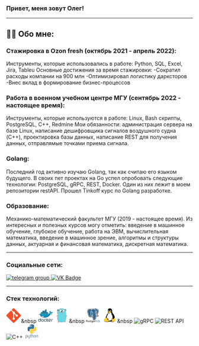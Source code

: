 ### Привет, меня зовут Олег!

---

## :man_technologist: Обо мне:

### Стажировка в Ozon fresh (октябрь 2021 - апрель 2022):
Инструменты, которые использовались в работе: Python, SQL, Excel, Jira, Tableu Основные достижения за время стажировки:
-Сократил расходы компании на 900 млн
-Оптимизировал логистику дарксторов
-Внес вклад в формирование бизнес-процессов

### Работа в военном учебном центре МГУ (сентябрь 2022 - настоящее время): 
Инструменты, которые используются в работе: Linux, Bash скрипты, PostgreSQL, C++, Redmine
Мои обязанности: администрация сервера на базе Linux, написание дешифровщика сигналов воздушного судна (C++), проектировка базы данных, написание REST для получения данных, отправлямые точками приема сигнала.

### Golang:
Последний год активно изучаю Golang, так как считаю его языком будущего. В своих пет проектах на Go успел опробовать следующие технологии: PostgreSQL, gRPC, REST, Docker. Один из них лежит в моем репозитории restAPI. Прошел Tinkoff курс по Golang разработке.

### Образование:
Механико-математический факультет МГУ (2019 - настоящее время). Из интересных и полезных курсов могу отметить: введение в машинное обучение, глубокое обучение, работа на ЭВМ, вычислительная математика, введение в машинное зрение, алгоритмы и
структуры данных, актуарная и финансовая математика, дискретная математика.

--- 

### Социальные сети:

  <div id="badges">
    <a href="https://t.me/kirill_of_oleg" target="_blank">
      <img src="https://cdn-icons-png.flaticon.com/512/2111/2111646.png" width="40" height="40" alt="telegram group" />
    </a>
    <a href="https://vk.com/id226837314" target="_blank">
      <img src="https://cdn-icons-png.flaticon.com/512/145/145813.png" width="40" height="40" alt="VK Badge"/>
    </a>
  </div>

---

### Стек технологий:

<div>
  
  <img src="https://github.com/devicons/devicon/blob/master/icons/git/git-original.svg" title="git" alt="git" width="40" height="40"/>&nbsp
  <img src="https://github.com/devicons/devicon/blob/master/icons/docker/docker-original-wordmark.svg" title="Docker" alt="Docker" width="40" height="40"/>
  <img src="https://github.com/devicons/devicon/blob/master/icons/go/go-original.svg" title="Go" alt="Go" width="40" height="40"/>&nbsp
  <img src="https://github.com/devicons/devicon/blob/master/icons/postgresql/postgresql-original-wordmark.svg" title="PostgreSQL" alt="PostgreSQL" width="40" height="40"/>
  <img src="https://github.com/devicons/devicon/blob/master/icons/linux/linux-original.svg" title="linux" alt="linux" width="40" height="40"/>&nbsp
  <img src="https://yandex-images.clstorage.net/hvDf51172/4af1980FxZUi/6VGZPvpPoHyu6ffOydvnWdB6BLMS5J5JxmR9bYRW69w2XG2NRTEh86sthQYUy_JUQArKKRN4YwF7Wu254WAUIr0lXYrbKlUYH3y3TvmLxowESxV2sqFP7eOhiW0R817cUmwtDAWURRfr6NOQdsnAF9Ls7a4E3xKEG6_YmHXUpREL5YierO8Q7ah4JR7reRevkfk09GNwD8vz4XrKAyS5W1VerM1SliSnjJ2xwTeJAzbRTOxMZp_jtFrOq5rR5RdAKJM4TZy-IuzqOJfuGPlEX8PopFdyww5IAOLbOBJ2-VjE_C9-EtSHtly9kLEWSTNlAU9vv1cvglU7L0r5EXYEsipw-M8PLALvKLrXHwiblV1wqmU2wGBf-BHjiMhwdgiZdSxf79OmBhf_vqNjRbrwZNNMX3wVPNC26W_Ja3B3xhO6oCm9TwzRv9qZV1z52VfuIlkFRqLgTmrx0wiZ0ZTaa-Z8vS5gZgYUjSyBASQ6QzdRbk3uReyBhDjfaEsCN0UyCRNJL22PIazay8S-SduVjHOJZLUT8U9ZsxL5OGC2yMvWXH6eglcUV6-fEtCn6eOWwj1tfLU_YzaaTMnK85e2cBoD6U_9zTNNWui23nk5VkxiGvc18gGvWiAx6frydHiYdm8vXhD21kSsnTHiJongJVO8vf73fcO2qd9Kq7IGh3IZswpNbFwwbwh65176qoWOUsrGhKLAfnqRIalIMyTLicVevH-zpHQl_T6hA2W6wpRDT49ddRyyZMld68sxVbZwC3P5v2xvAS9KKAUvWItkzFLrNtfQgT_a0zJrKoJUqKolnhzNkBdEpWz_4tPWivFVoOzMvvZ8wyVZPanJI2d0gHhBew2uXvF8C5gH7Ek4p1_BuMfkY0BNSMETqAuD5unq9U6tf1A0hgdtLLIApenwRBIsvDwULwB0Su_oKTAXlrA5QquPrC_i3al4FK6KyjeckRs01wBQXXnh0fkI0" title="gRPC" alt="gRPC" width="40" height="40"/>
  <img src="https://avatars.mds.yandex.net/i?id=6c7fc0e7288fdd221d70c94d96ce893e6a30da40-8314096-images-thumbs&n=13&exp=1" title="REST API" alt="REST API" width="40" height="40"/>
  <img src="https://yandex-images.clstorage.net/hvDf51172/4af1980FxZUi/6VGZPvpPoHyu6ffOydvnWdB6BLMS5J5JxmE9_ZQWvkzmbG2NRaFR5v5dkDbRS_exVZpKbDN4k1Q-P8jZtBCR1501XVpbulUov0y3TvmLxowESxV2sqFP7eOhiW0R817cUmwtDAWURRfr6NOQdsnAF9Ls7a4E3xKEG6_YmHXUpREL5YierO8Q7ah4JR7reRevkfk09GNwD8vz4XrKAyS5W1VerM1SliSnjJ2xwTeJAzbRTOxMZp_jtFrOq5rR5RdAKJM4TZy-IuzqOJfuGPlEX8PopFdyww5IAOLbOBJ2-VjE_C9-EtSHtly9kLEWSTNlAU9vv1cvglU7L0r5EXYEsipw-M8PLALvKLrXHwiblV1wqmU2wGBf-BHjiMhwdgiZdSxf79OmBhf_vqNjRbrwZNNMX3wVPNC26W_Ja3B3xhO6oCm9TwzRv9qZV1z52VfuIlkFRqLgTmrx0wiZ0ZTaa-Z8vS5gZgYUjSyBASQ6QzdRbk3uReyBhDjfaEsCN0UyCRNJL22PIazay8S-SduVjHOJZLUT8U9ZsxL5OGC2yMvWXH6eglcUV6-fEtCn6eOWwj1tfLU_YzaaTMnK85e2cBoD6U_9zTNNWui23nk5VkxiGvc18gGvWiAx6frydHiYdm8vXhD21kSsnTHiJongJVO8vf73fcO2qd9Kq7IGh3IZswpNbFwwbwh65176qoWOUsrGhKLAfnqRIalIMyTLicVevH-zpHQl_T6hA2W6wpRDT49ddRyyZMld68sxVbZwC3P5v2xvAS9KKAUvWItkzFLrNtfQgT_a0zJrKoJUqKolnhzNkBdEpWz_4tPWivFVoOzMvvZ8wyVZPanJI2d0gHhBew2uXvF8C5gH7Ek4p1_BuMfkY0BNSMETqAuD5unq9U6tf1A0hgdtLLIApenwRBIsvDwULwB0Su_oKTAXlrA5QquPrC_i3al4FK6KyjeckRs01wBQXXnh0fkI0" title="C++" alt="C++" width="40" height="40"/>
   <img src="https://github.com/devicons/devicon/blob/master/icons/python/python-original-wordmark.svg" title="reactjs" alt="reactjs" width="40" height="40"/>
</div>






